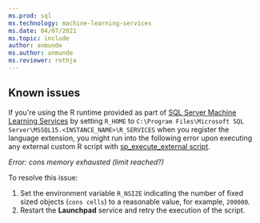 ```yaml
---
ms.prod: sql
ms.technology: machine-learning-services
ms.date: 04/07/2021
ms.topic: include
author: anmunde
ms.author: anmunde
ms.reviewer: rothja
---
```

## Known issues

If you're using the R runtime provided as part of [SQL Server Machine Learning Services](../../sql-server-machine-learning-services.md) by setting `R_HOME` to `C:\Program Files\Microsoft SQL Server\MSSQL15.<INSTANCE_NAME>\R_SERVICES` when you register the language extension, you might run into the following error upon executing any external custom R script with [sp_execute_external script](../../../relational-databases/system-stored-procedures/sp-execute-external-script-transact-sql.md).

*Error: cons memory exhausted (limit reached?)*

To resolve this issue:
 1. Set the environment variable `R_NSIZE` indicating the number of fixed sized objects (`cons cells`) to a reasonable value, for example, `200000`.
 1. Restart the **Launchpad** service and retry the execution of the script.